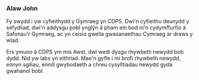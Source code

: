 ### Alaw John

Fy swydd i yw cyfieithydd y Gymraeg yn CDPS. Dwi'n cyfieithu deunydd y sefydliad, dwi'n addysgu pobl ynglŷn â pham ein bod ni'n cydymffurfio â Safonau'r Gymraeg, ac yn ceisio gwella gwasanaethau Cymraeg ar draws y wlad. 

Ers ymuno â CDPS ym mis Awst, dwi wedi dysgu rhywbeth newydd bob dydd. Nid yw labs yn eithriad. Mae'n gyfle i mi brofi rhywbeth newydd, ennyn sgiliau, ennill gwybodaeth a chreu cysylltiadau newydd gyda gwahanol bobl. 
